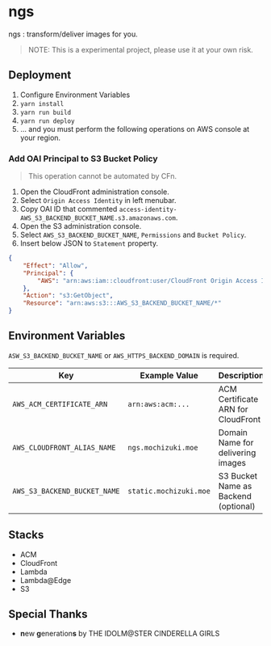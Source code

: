 # ngs

ngs : transform/deliver images for you.

> NOTE: This is a experimental project, please use it at your own risk.


## Deployment

1. Configure Environment Variables
2. `yarn install`
3. `yarn run build`
4. `yarn run deploy`
5. ... and you must perform the following operations on AWS console at your region.


### Add OAI Principal to S3 Bucket Policy

> This operation cannot be automated by CFn.

1. Open the CloudFront administration console.
2. Select `Origin Access Identity` in left menubar.
3. Copy OAI ID that commented `access-identity-AWS_S3_BACKEND_BUCKET_NAME.s3.amazonaws.com`.
4. Open the S3 administration console.
5. Select `AWS_S3_BACKEND_BUCKET_NAME`, `Permissions` and `Bucket Policy`.
6. Insert below JSON to `Statement` property.

```json
{
    "Effect": "Allow",
    "Principal": {
        "AWS": "arn:aws:iam::cloudfront:user/CloudFront Origin Access Identity YOUR_COPIED_OAI_ID"
    },
    "Action": "s3:GetObject",
    "Resource": "arn:aws:s3:::AWS_S3_BACKEND_BUCKET_NAME/*"
}
```


## Environment Variables

`ASW_S3_BACKEND_BUCKET_NAME` or `AWS_HTTPS_BACKEND_DOMAIN` is required.

| Key                          | Example Value          | Description                             |
| ---------------------------- | ---------------------- | --------------------------------------- |
| `AWS_ACM_CERTIFICATE_ARN`    | `arn:aws:acm:...`      | ACM Certificate ARN for CloudFront      |
| `AWS_CLOUDFRONT_ALIAS_NAME`  | `ngs.mochizuki.moe`    | Domain Name for delivering images       |
| `AWS_S3_BACKEND_BUCKET_NAME` | `static.mochizuki.moe` | S3 Bucket Name as Backend (optional)    |


## Stacks

* ACM
* CloudFront
* Lambda
* Lambda@Edge
* S3


## Special Thanks

* **n**ew **g**eneration**s** by THE IDOLM@STER CINDERELLA GIRLS


